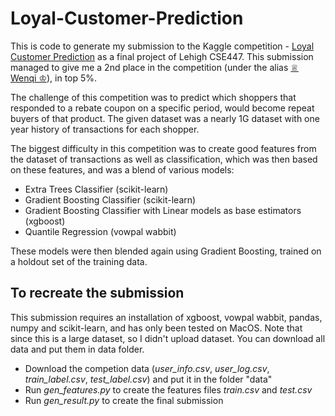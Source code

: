 # Loyal-Customer-Prediction

This is code to generate my submission to the Kaggle competition - [Loyal Customer Prediction](https://inclass.kaggle.com/c/loyal-customer-prediction) as a final project of Lehigh CSE447. This submission managed to give me a 2nd place in the competition (under the alias [♕ Wenqi ♔](https://www.kaggle.com/weihengli)), in top 5%.

The challenge of this competition was to predict which shoppers that responded to a rebate coupon on a specific period, would become repeat buyers of that product. The given dataset was a nearly 1G dataset with one year history of transactions for each shopper.

The biggest difficulty in this competition was to create good features from the dataset of transactions as well as classification, which was then based on these features, and was a blend of various models:
* Extra Trees Classifier (scikit-learn)
* Gradient Boosting Classifier (scikit-learn)
* Gradient Boosting Classifier with Linear models as base estimators (xgboost)
* Quantile Regression (vowpal wabbit)

These models were then blended again using Gradient Boosting, trained on a holdout set of the training data.

## To recreate the submission

This submission requires an installation of xgboost, vowpal wabbit, pandas, numpy and scikit-learn, and has only been tested on MacOS. Note that since this is a large dataset, so I didn't upload dataset. You can download all data and put them in data folder.

* Download the competion data (*user_info.csv*, *user_log.csv*, *train_label.csv*, *test_label.csv*) and put it in the folder "data"
* Run *gen_features.py* to create the features files *train.csv* and *test.csv*
* Run *gen_result.py* to create the final submission
